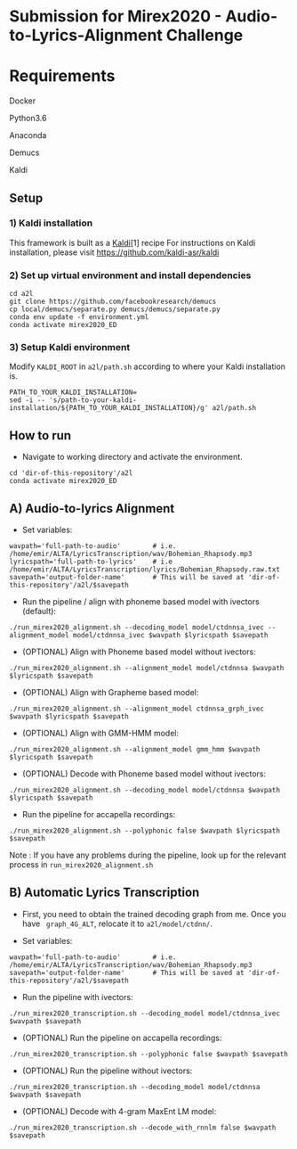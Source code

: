# Submission for Mirex2020 - Audio-to-Lyrics-Alignment Challenge

# Requirements

Docker

Python3.6

Anaconda

Demucs

Kaldi

## Setup

### 1) Kaldi  installation
This framework is built as a [Kaldi](http://kaldi-asr.org/)[1] recipe 
For instructions on Kaldi installation, please visit https://github.com/kaldi-asr/kaldi


### 2) Set up virtual environment and install dependencies

```
cd a2l
git clone https://github.com/facebookresearch/demucs
cp local/demucs/separate.py demucs/demucs/separate.py
conda env update -f environment.yml
conda activate mirex2020_ED
```

### 3) Setup Kaldi environment

Modify ```KALDI_ROOT``` in  ```a2l/path.sh``` according to where your Kaldi installation is.
```
PATH_TO_YOUR_KALDI_INSTALLATION=
sed -i -- 's/path-to-your-kaldi-installation/${PATH_TO_YOUR_KALDI_INSTALLATION}/g' a2l/path.sh
```

## How to run


* Navigate to working directory and activate the environment.
```
cd 'dir-of-this-repository'/a2l
conda activate mirex2020_ED
```
## A) Audio-to-lyrics Alignment

* Set variables:
```
wavpath='full-path-to-audio'        # i.e. /home/emir/ALTA/LyricsTranscription/wav/Bohemian_Rhapsody.mp3
lyricspath='full-path-to-lyrics'    # i.e /home/emir/ALTA/LyricsTranscription/lyrics/Bohemian_Rhapsody.raw.txt
savepath='output-folder-name'       # This will be saved at 'dir-of-this-repository'/a2l/$savepath
```
* Run the pipeline / align with phoneme based model with ivectors (default):
```
./run_mirex2020_alignment.sh --decoding_model model/ctdnnsa_ivec --alignment_model model/ctdnnsa_ivec $wavpath $lyricspath $savepath
```
* (OPTIONAL) Align with Phoneme based model without ivectors:
```
./run_mirex2020_alignment.sh --alignment_model model/ctdnnsa $wavpath $lyricspath $savepath
```
* (OPTIONAL) Align with Grapheme based model:
```
./run_mirex2020_alignment.sh --alignment_model ctdnnsa_grph_ivec $wavpath $lyricspath $savepath
```
* (OPTIONAL) Align with GMM-HMM model:
```
./run_mirex2020_alignment.sh --alignment_model gmm_hmm $wavpath $lyricspath $savepath
```
* (OPTIONAL) Decode with Phoneme based model without ivectors:
```
./run_mirex2020_alignment.sh --decoding_model model/ctdnnsa $wavpath $lyricspath $savepath
```
* Run the pipeline for accapella recordings:
```
./run_mirex2020_alignment.sh --polyphonic false $wavpath $lyricspath $savepath
```

Note : If you have any problems during the pipeline, look up for the relevant process in ```run_mirex2020_alignment.sh```

## B) Automatic Lyrics Transcription

* First, you need to obtain the trained decoding graph from me. Once you have ``` graph_4G_ALT```, relocate it to ```a2l/model/ctdnn/```. 

* Set variables:
```
wavpath='full-path-to-audio'        # i.e. /home/emir/ALTA/LyricsTranscription/wav/Bohemian_Rhapsody.mp3
savepath='output-folder-name'       # This will be saved at 'dir-of-this-repository'/a2l/$savepath
```
* Run the pipeline with ivectors:
```
./run_mirex2020_transcription.sh --decoding_model model/ctdnnsa_ivec $wavpath $savepath
```
* (OPTIONAL) Run the pipeline on accapella recordings:
```
./run_mirex2020_transcription.sh --polyphonic false $wavpath $savepath
```
* (OPTIONAL) Run the pipeline without ivectors:
```
./run_mirex2020_transcription.sh --decoding_model model/ctdnnsa $wavpath $savepath
```
* (OPTIONAL) Decode with 4-gram MaxEnt LM model:
```
./run_mirex2020_transcription.sh --decode_with_rnnlm false $wavpath $savepath
```
